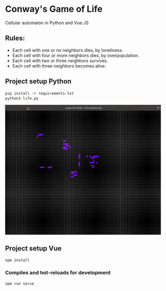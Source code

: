 # Conway's Game of Life
Cellular automaton in Python and Vue.JS
## Rules:
- Each cell with one or no neighbors dies, by loneliness.
- Each cell with four or more neighbors dies, by overpopulation.
- Each cell with two or three neighbors survives.
- Each cell with three neighbors becomes alive.
## Project setup Python
```
pip install -r requirements.txt
python3 life.py
```
![Autômoto celular em python por Fernanda Liz](src/assets/Jogo_da_vida_python.gif "Autômoto celular em python")

## Project setup Vue
```
npm install
```
<!-- ![Autômoto celular em Vue.JS por Fernanda Liz](src/assets/Jogo_da_vida_vue.gif "Autômoto celular em Vue") -->
### Compiles and hot-reloads for development
```
npm run serve
```
